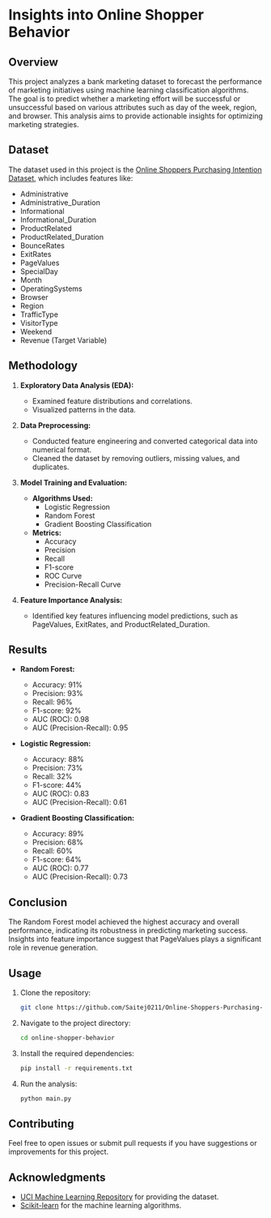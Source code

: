 # Insights into Online Shopper Behavior

## Overview

This project analyzes a bank marketing dataset to forecast the performance of marketing initiatives using machine learning classification algorithms. The goal is to predict whether a marketing effort will be successful or unsuccessful based on various attributes such as day of the week, region, and browser. This analysis aims to provide actionable insights for optimizing marketing strategies.

## Dataset

The dataset used in this project is the [Online Shoppers Purchasing Intention Dataset](https://archive.ics.uci.edu/dataset/468/online+shoppers+purchasing+intention+dataset), which includes features like:

- Administrative
- Administrative_Duration
- Informational
- Informational_Duration
- ProductRelated
- ProductRelated_Duration
- BounceRates
- ExitRates
- PageValues
- SpecialDay
- Month
- OperatingSystems
- Browser
- Region
- TrafficType
- VisitorType
- Weekend
- Revenue (Target Variable)

## Methodology

1. **Exploratory Data Analysis (EDA):** 
   - Examined feature distributions and correlations.
   - Visualized patterns in the data.

2. **Data Preprocessing:**
   - Conducted feature engineering and converted categorical data into numerical format.
   - Cleaned the dataset by removing outliers, missing values, and duplicates.

3. **Model Training and Evaluation:**
   - **Algorithms Used:**
     - Logistic Regression
     - Random Forest
     - Gradient Boosting Classification
   - **Metrics:**
     - Accuracy
     - Precision
     - Recall
     - F1-score
     - ROC Curve
     - Precision-Recall Curve

4. **Feature Importance Analysis:**
   - Identified key features influencing model predictions, such as PageValues, ExitRates, and ProductRelated_Duration.

## Results

- **Random Forest:**
  - Accuracy: 91%
  - Precision: 93%
  - Recall: 96%
  - F1-score: 92%
  - AUC (ROC): 0.98
  - AUC (Precision-Recall): 0.95

- **Logistic Regression:**
  - Accuracy: 88%
  - Precision: 73%
  - Recall: 32%
  - F1-score: 44%
  - AUC (ROC): 0.83
  - AUC (Precision-Recall): 0.61

- **Gradient Boosting Classification:**
  - Accuracy: 89%
  - Precision: 68%
  - Recall: 60%
  - F1-score: 64%
  - AUC (ROC): 0.77
  - AUC (Precision-Recall): 0.73

## Conclusion

The Random Forest model achieved the highest accuracy and overall performance, indicating its robustness in predicting marketing success. Insights into feature importance suggest that PageValues plays a significant role in revenue generation.

## Usage

1. Clone the repository:
   ```bash
   git clone https://github.com/Saitej0211/Online-Shoppers-Purchasing-Intention-Analysis
   ```

2. Navigate to the project directory:
   ```bash
   cd online-shopper-behavior
   ```

3. Install the required dependencies:
   ```bash
   pip install -r requirements.txt
   ```

4. Run the analysis:
   ```bash
   python main.py
   ```

## Contributing

Feel free to open issues or submit pull requests if you have suggestions or improvements for this project.


## Acknowledgments

- [UCI Machine Learning Repository](https://archive.ics.uci.edu/dataset/468/online+shoppers+purchasing+intention+dataset) for providing the dataset.
- [Scikit-learn](https://scikit-learn.org/) for the machine learning algorithms.
